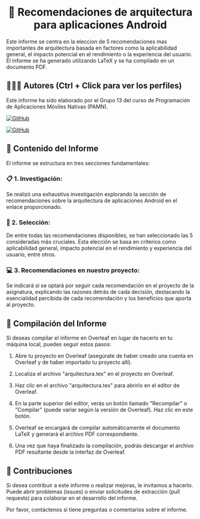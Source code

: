 <h1 align="center">📄 Recomendaciones de arquitectura para aplicaciones Android</h1>

Este informe se centra en la eleccion de 5 recomendaciones mas importantes de arquitectura basada en factores como la aplicabilidad general, el impacto
potencial en el rendimiento o la experiencia del usuario. El informe se ha generado utilizando LaTeX y se ha compilado en un documento PDF.

## 🙆👨‍💻 Autores (Ctrl + Click para ver los perfiles)
Este informe ha sido elaborado por el Grupo 13 del curso de Programación de Aplicaciones Móviles Nativas (PAMN).
  
[![GitHub](https://img.shields.io/badge/GitHub-Ana%20del%20Carmen%20Santana%20Ojeda-red?style=flat-square&logo=github)](https://github.com/AnaSantana016)

[![GitHub](https://img.shields.io/badge/GitHub-Alejandro%20David%20Arzola%20Saavedra-blue?style=flat-square&logo=github)](https://github.com/AlejandroDavidArzolaSaavedra)
  
## 📑 Contenido del Informe
El informe se estructura en tres secciones fundamentales:

### 📋 1. Investigación: 
  Se realizó una exhaustiva investigación explorando la sección de recomendaciones sobre la arquitectura de aplicaciones Android en el enlace proporcionado.

### 📱 2. Selección: 
  De entre todas las recomendaciones disponibles, se han seleccionado las 5 consideradas más cruciales. Esta elección se basa en criterios como aplicabilidad general, impacto potencial    en el rendimiento y experiencia del usuario, entre otros.

### 💻​ 3. Recomendaciones en nuestro proyecto:
   Se indicará si se optará por seguir cada recomendación en el proyecto de la asignatura, explicando las razones detrás de cada decisión, destacando la esencialidad percibida de cada     recomendación y los beneficios que aporta al proyecto.

## 📄 Compilación del Informe
Si deseas compilar el informe en Overleaf en lugar de hacerlo en tu máquina local, puedes seguir estos pasos:

1. Abre tu proyecto en Overleaf (asegúrate de haber creado una cuenta en Overleaf y de haber importado tu proyecto allí).

2. Localiza el archivo "arquitectura.tex" en el proyecto en Overleaf.

3. Haz clic en el archivo "arquitectura.tex" para abrirlo en el editor de Overleaf.

4. En la parte superior del editor, verás un botón llamado "Recompilar" o "Compilar" (puede variar según la versión de Overleaf). Haz clic en este botón.

5. Overleaf se encargará de compilar automáticamente el documento LaTeX y generará el archivo PDF correspondiente.

6. Una vez que haya finalizado la compilación, podrás descargar el archivo PDF resultante desde la interfaz de Overleaf.

## 🤝 Contribuciones
Si desea contribuir a este informe o realizar mejoras, le invitamos a hacerlo. Puede abrir problemas (issues) o enviar solicitudes de extracción (pull requests) para colaborar en el desarrollo del informe.

Por favor, contáctenos si tiene preguntas o comentarios sobre el informe.
